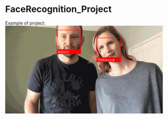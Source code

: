 # FaceRecognition_Project
Example of project: 
![alt text](https://github.com/cryptic-exe/FaceRecognition_Project/blob/master/Example.gif "Example")
